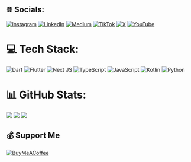 ## 🌐 Socials:

[![Instagram](https://img.shields.io/badge/Instagram-%23E4405F.svg?logo=Instagram&logoColor=white)](https://instagram.com/fitriadyaa) [![LinkedIn](https://img.shields.io/badge/LinkedIn-%230077B5.svg?logo=linkedin&logoColor=white)](https://linkedin.com/in/fitriadyaa) [![Medium](https://img.shields.io/badge/Medium-12100E?logo=medium&logoColor=white)](https://medium.com/@@fitriadyaa) [![TikTok](https://img.shields.io/badge/TikTok-%23000000.svg?logo=TikTok&logoColor=white)](https://tiktok.com/@fitriadyaa) [![X](https://img.shields.io/badge/X-black.svg?logo=X&logoColor=white)](https://x.com/jechaya) [![YouTube](https://img.shields.io/badge/YouTube-%23FF0000.svg?logo=YouTube&logoColor=white)](https://youtube.com/@fitriadyaa)

# 💻 Tech Stack:

![Dart](https://img.shields.io/badge/dart-%230175C2.svg?style=for-the-badge&logo=dart&logoColor=white) 
![Flutter](https://img.shields.io/badge/Flutter-%2302569B.svg?style=for-the-badge&logo=Flutter&logoColor=white) 
![Next JS](https://img.shields.io/badge/Next-black?style=for-the-badge&logo=next.js&logoColor=white)
![TypeScript](https://img.shields.io/badge/typescript-%23007ACC.svg?style=for-the-badge&logo=typescript&logoColor=white) 
![JavaScript](https://img.shields.io/badge/javascript-%23323330.svg?style=for-the-badge&logo=javascript&logoColor=%23F7DF1E) 
![Kotlin](https://img.shields.io/badge/kotlin-%237F52FF.svg?style=for-the-badge&logo=kotlin&logoColor=white) 
![Python](https://img.shields.io/badge/python-3670A0?style=for-the-badge&logo=python&logoColor=ffdd54)

# 📊 GitHub Stats:

![](https://github-readme-stats.vercel.app/api?username=fitriadyaa&theme=radical&hide_border=false&include_all_commits=true&count_private=true)
![](https://github-readme-streak-stats.herokuapp.com/?user=fitriadyaa&theme=radical&hide_border=false)
![](https://github-readme-stats.vercel.app/api/top-langs/?username=fitriadyaa&theme=radical&hide_border=false&include_all_commits=true&count_private=true&layout=compact)


## 💰 Support Me

[![BuyMeACoffee](https://img.shields.io/badge/Buy%20Me%20a%20Coffee-ffdd00?style=for-the-badge&logo=buy-me-a-coffee&logoColor=black)](https://buymeacoffee.com/fitriadyaa)

<!-- Proudly created with GPRM ( https://gprm.itsvg.in ) -->
